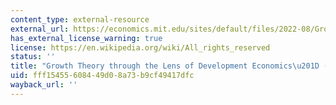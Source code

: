 ```yaml
---
content_type: external-resource
external_url: https://economics.mit.edu/sites/default/files/2022-08/Growth%20Theory%20Through%20the%20Lens%20of%20Development%20Econ.pdf
has_external_license_warning: true
license: https://en.wikipedia.org/wiki/All_rights_reserved
status: ''
title: "Growth Theory through the Lens of Development Economics\u201D (PDF)"
uid: fff15455-6084-49d0-8a73-b9cf49417dfc
wayback_url: ''
---
```

